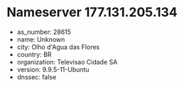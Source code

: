 # Nameserver 177.131.205.134

* as_number: 28615
* name: Unknown
* city: Olho d'Agua das Flores
* country: BR
* organization: Televisao Cidade SA
* version: 9.9.5-11-Ubuntu
* dnssec: false
